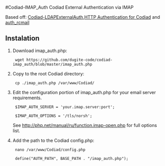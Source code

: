 #Codiad-IMAP_Auth
Codiad External Authentication via IMAP

Based off: [Codiad-LDAPExternalAuth](https://github.com/QMXTech/Codiad-LDAPExternalAuth/),[HTTP Authentication for Codiad](https://gist.github.com/basteln3rk/4cab14ebd990e46efaef) and [auth_rcmail](https://github.com/dugite-code/auth_rcmail)

## Instalation
1. Download imap_auth.php:

		wget https://github.com/dugite-code/codiad-imap_auth/blob/master/imap_auth.php
	
2. Copy to the root Codiad directory:

		cp ./imap_auth.php /var/www/Codiad/

3. Edit the configuration portion of imap_auth.php for your email server requirements.

		$IMAP_AUTH_SERVER = 'your.imap.server:port';

		$IMAP_AUTH_OPTIONS = '/tls/norsh';
		
	See http://php.net/manual/ru/function.imap-open.php for full options list.
		
4. Add the path to the Codiad config.php:

		nano /var/www/Codiad/config.php

		define("AUTH_PATH", BASE_PATH . "/imap_auth.php");
